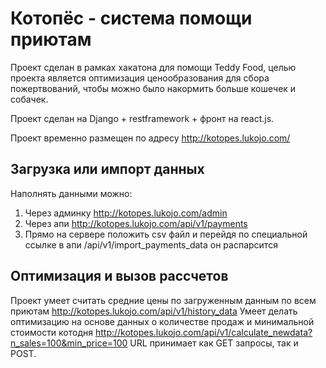 # Котопёс - система помощи приютам

Проект сделан в рамках хакатона для помощи Teddy Food, целью проекта является оптимизация ценообразования для сбора пожертвований, чтобы можно было накормить больше кошечек и собачек.

Проект сделан на Django + restframework + фронт на react.js.

Проект временно размещен по адресу http://kotopes.lukojo.com/

## Загрузка или импорт данных

Наполнять данными можно:
1. Через админку http://kotopes.lukojo.com/admin
2. Через апи http://kotopes.lukojo.com/api/v1/payments
3. Прямо на сервере положить csv файл и перейдя по специальной ссылке в апи /api/v1/import_payments_data он распарсится

## Оптимизация и вызов рассчетов

Проект умеет считать средние цены по загруженным данным по всем приютам http://kotopes.lukojo.com/api/v1/history_data
Умеет делать оптимизацию на основе данных о количестве продаж и минимальной стоимости котодня http://kotopes.lukojo.com/api/v1/calculate_newdata?n_sales=100&min_price=100 URL принимает как GET запросы, так и POST.
